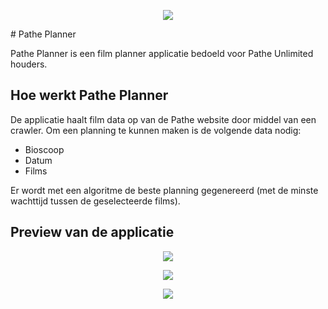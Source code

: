 <p align="center">
	<img src="https://raw.githubusercontent.com/wesleydebruijn/PathePlanner/master/img/logo.png" />
</p>
# Pathe Planner

Pathe Planner is een film planner applicatie bedoeld voor Pathe Unlimited houders.

## Hoe werkt Pathe Planner
De applicatie haalt film data op van de Pathe website door middel van een crawler. Om een planning te kunnen maken is de volgende data nodig:<br />
- Bioscoop
- Datum
- Films

Er wordt met een algoritme de beste planning gegenereerd (met de minste wachttijd tussen de geselecteerde films).

## Preview van de applicatie
<p align="center">
	<img src="https://raw.githubusercontent.com/wesleydebruijn/PathePlanner/master/img/preview1.png" />
</p>
<p align="center">
	<img src="https://raw.githubusercontent.com/wesleydebruijn/PathePlanner/master/img/preview2.png" />
</p>
<p align="center">
	<img src="https://raw.githubusercontent.com/wesleydebruijn/PathePlanner/master/img/preview3.png" />
</p>
